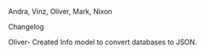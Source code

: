Andra, Vinz, Oliver, Mark, Nixon

Changelog


Oliver- Created Info model to convert databases to JSON.